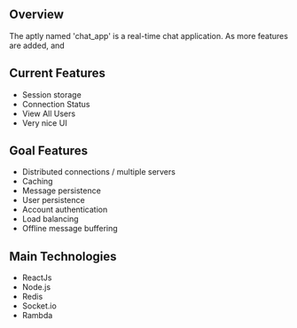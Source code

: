 ## Overview
The aptly named 'chat_app' is a real-time chat application. As more features are added, and 

## Current Features
* Session storage
* Connection Status
* View All Users
* Very nice UI

## Goal Features
* Distributed connections / multiple servers
* Caching
* Message persistence
* User persistence
* Account authentication
* Load balancing
* Offline message buffering

## Main Technologies
* ReactJs
* Node.js
* Redis
* Socket.io
* Rambda


